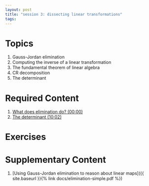 ```yaml
---
layout: post
title: "session 3: dissecting linear transformations"
tags:
---
```


# Topics

1. Gauss-Jordan elimination
2. Computing the inverse of a linear transformation
3. The fundamental theorem of linear algebra
4. CR decomposition
5. The determinant


# Required Content

1. [What does elimination do? (00:00)](https://randomvideo.org)
2. [The determinant (10:02)](https://www.youtube.com/watch?v=Ip3X9LOh2dk&list=PLZHQObOWTQDPD3MizzM2xVFitgF8hE_ab&index=6)

# Exercises


# Supplementary Content

1. [Using Gauss-Jordan elimination to reason about linear maps]({{ site.baseurl }}{% link docs/elimination-simple.pdf  %})
